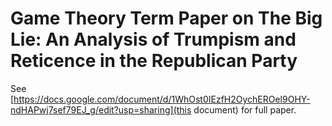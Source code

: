 # Game Theory Term Paper on The Big Lie: An Analysis of Trumpism and Reticence in the Republican Party
See [https://docs.google.com/document/d/1WhOst0IEzfH2OychEROel9OHY-ndHAPwj7sef79EJ_g/edit?usp=sharing](this document) for full paper.
